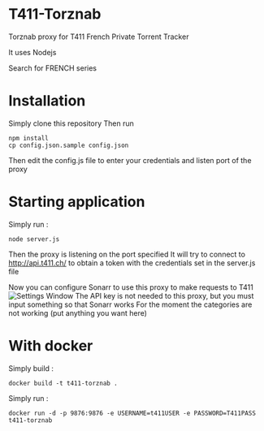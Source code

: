 # T411-Torznab

Torznab proxy for T411 French Private Torrent Tracker

It uses Nodejs

Search for FRENCH series

# Installation
Simply clone this repository
Then run 
```
npm install
cp config.json.sample config.json
```
Then edit the config.js file to enter your credentials and listen port of the proxy

# Starting application 
Simply run :
```
node server.js 
```
Then the proxy is listening on the port specified
It will try to connect to http://api.t411.ch/ to obtain a token with the credentials set in the server.js file

Now you can configure Sonarr to use this proxy to make requests to T411
![Settings Window](https://raw.github.com/KiLMaN/T411-Torznab/screenshots/T411-Torznab-Sonarr-Configuration.png)
The API key is not needed to this proxy, but you must input something so that Sonarr works
For the moment the categories are not working (put anything you want here)

# With docker
Simply build :
```
docker build -t t411-torznab .
```

Simply run :
```
docker run -d -p 9876:9876 -e USERNAME=t411USER -e PASSWORD=T411PASS t411-torznab
```

